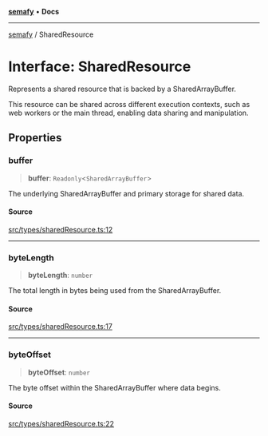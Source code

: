 [**semafy**](../README.md) • **Docs**

***

[semafy](../globals.md) / SharedResource

# Interface: SharedResource

Represents a shared resource that is backed by a SharedArrayBuffer.

This resource can be shared across different execution contexts, such as
web workers or the main thread, enabling data sharing and manipulation.

## Properties

### buffer

> **buffer**: `Readonly`\<`SharedArrayBuffer`\>

The underlying SharedArrayBuffer
and primary storage for shared data.

#### Source

[src/types/sharedResource.ts:12](https://github.com/havelessbemore/semafy/blob/51b7924eee2692d3840b3a9f9e7614a75a8ef8d6/src/types/sharedResource.ts#L12)

***

### byteLength

> **byteLength**: `number`

The total length in bytes being used from the SharedArrayBuffer.

#### Source

[src/types/sharedResource.ts:17](https://github.com/havelessbemore/semafy/blob/51b7924eee2692d3840b3a9f9e7614a75a8ef8d6/src/types/sharedResource.ts#L17)

***

### byteOffset

> **byteOffset**: `number`

The byte offset within the SharedArrayBuffer where data begins.

#### Source

[src/types/sharedResource.ts:22](https://github.com/havelessbemore/semafy/blob/51b7924eee2692d3840b3a9f9e7614a75a8ef8d6/src/types/sharedResource.ts#L22)
